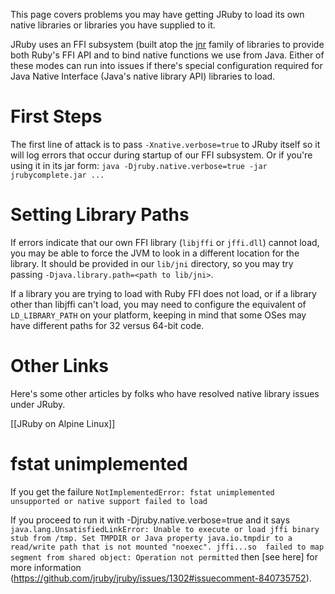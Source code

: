 This page covers problems you may have getting JRuby to load its own native libraries or libraries you have supplied to it.

JRuby uses an FFI subsystem (built atop the [jnr](https://github.com/jnr) family of libraries to provide both Ruby's FFI API and to bind native functions we use from Java. Either of these modes can run into issues if there's special configuration required for Java Native Interface (Java's native library API) libraries to load.

First Steps
===========

The first line of attack is to pass `-Xnative.verbose=true` to JRuby itself so it will log errors that occur during startup of our FFI subsystem.  Or if you're using it in its jar form: `java -Djruby.native.verbose=true -jar jrubycomplete.jar ...`

Setting Library Paths
=====================

If errors indicate that our own FFI library (`libjffi` or `jffi.dll`) cannot load, you may be able to force the JVM to look in a different location for the library. It should be provided in our `lib/jni` directory, so you may try passing `-Djava.library.path=<path to lib/jni>`.

If a library you are trying to load with Ruby FFI does not load, or if a library other than libjffi can't load, you may need to configure the equivalent of `LD_LIBRARY_PATH` on your platform, keeping in mind that some OSes may have different paths for 32 versus 64-bit code.

Other Links
===========

Here's some other articles by folks who have resolved native library issues under JRuby.

[[JRuby on Alpine Linux]]

fstat unimplemented
============

If you get the failure `NotImplementedError: fstat unimplemented unsupported or native support failed to load` 

If you proceed to run it with  -Djruby.native.verbose=true and it says `java.lang.UnsatisfiedLinkError: Unable to execute or load jffi binary stub from /tmp. Set TMPDIR or Java property java.io.tmpdir to a read/write path that is not mounted "noexec". jffi...so  failed to map segment from shared object: Operation not permitted` then [see here] for more information (https://github.com/jruby/jruby/issues/1302#issuecomment-840735752).  